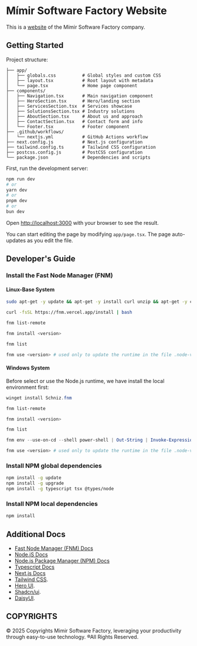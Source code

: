# Mímir Software Factory Website

This is a [website](https://mimir-software-factory.github.io/) of the Mímir Software Factory company.

## Getting Started

Project structure:

```
├── app/
│   ├── globals.css          # Global styles and custom CSS
│   ├── layout.tsx           # Root layout with metadata
│   └── page.tsx             # Home page component
├── components/
│   ├── Navigation.tsx       # Main navigation component
│   ├── HeroSection.tsx      # Hero/landing section
│   ├── ServicesSection.tsx  # Services showcase
│   ├── SolutionsSection.tsx # Industry solutions
│   ├── AboutSection.tsx     # About us and approach
│   ├── ContactSection.tsx   # Contact form and info
│   └── Footer.tsx           # Footer component
├── .github/workflows/
│   └── nextjs.yml           # GitHub Actions workflow
├── next.config.js           # Next.js configuration
├── tailwind.config.ts       # Tailwind CSS configuration
├── postcss.config.js        # PostCSS configuration
└── package.json             # Dependencies and scripts
```

First, run the development server:

```bash
npm run dev
# or
yarn dev
# or
pnpm dev
# or
bun dev
```

Open [http://localhost:3000](http://localhost:3000) with your browser to see the result.

You can start editing the page by modifying `app/page.tsx`. The page auto-updates as you edit the file.

## Developer's Guide

### Install the Fast Node Manager (FNM)

#### Linux-Base System

```bash
sudo apt-get -y update && apt-get -y install curl unzip && apt-get -y clean && apt-get -y auto-remove

curl -fsSL https://fnm.vercel.app/install | bash

fnm list-remote

fnm install <version>

fnm list

fnm use <version> # used only to update the runtime in the file .node-version
```

#### Windows System

Before select or use the Node.js runtime, we have install the local environment first:

```powershell
winget install Schniz.fnm

fnm list-remote

fnm install <version>

fnm list

fnm env --use-on-cd --shell power-shell | Out-String | Invoke-Expression

fnm use <version> # used only to update the runtime in the file .node-version
```

### Install NPM global dependencies

```bash
npm install -g update
npm install -g upgrade
npm install -g typescript tsx @types/node
```

### Install NPM local dependencies

```bash
npm install
```

## Additional Docs

- [Fast Node Manager (FNM) Docs](https://github.com/Schniz/fnm)
- [Node.jS Docs](https://nodejs.org/docs/latest/api/)
- [Node.js Package Manager (NPM) Docs](https://docs.npmjs.com/)
- [Typescript Docs](https://docs.npmjs.com/)
- [Next.js Docs](https://nextjs.org/docs)
- [Tailwind CSS](https://tailwindcss.com/).
- [Hero UI](https://www.heroui.com/docs/).
- [Shadcn/ui](https://ui.shadcn.com/docs/).
- [DaisyUI](https://daisyui.com/).

## COPYRIGHTS

© 2025 Copyrights Mimir Software Factory, leveraging your productivity through easy-to-use technology. ®All Rights Reserved.
